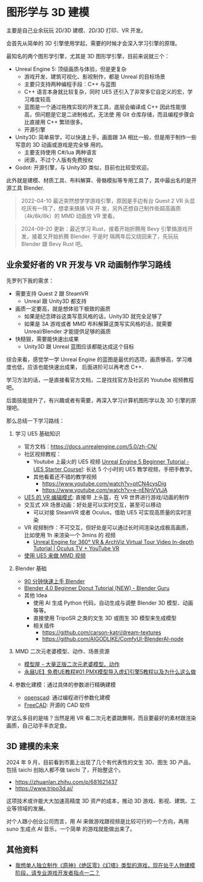 # 图形学与 3D 建模

主要是自己业余玩玩 2D/3D 建模、2D/3D 打印、VR 开发。

会首先从简单的 3D 引擎使用学起，需要的时候才会深入学习引擎的原理。

最知名的两个图形学引擎，尤其是 3D 图形学引擎，目前来说就三个：

- Unreal Engine 5: 顶级画质与体验，但是更复杂
  - 游戏开发、建筑可视化、影视制作，都是 Unreal 的目标场景
  - 主要只支持两种编程手段：C++ 与蓝图
  - C++ 语言本身就比较复杂，同时 UE5 还引入了非常多它自定义的宏，学习难度较高
  - 蓝图是一个通过拖拽实现的开发工具，底层会编译成 C++ 因此性能很高，但问题是它是二进制格式，无法使
    用 Git 仓库存储，而且编程步骤会比直接用 C++ 繁琐很多。
  - 开源引擎
- Unity3D: 简单易学，可以快速上手，画面跟 3A 相比一般，但是用于制作一些写意的 3D 动画或游戏是完全够
  用的。
  - 主要支持使用 C#/lua 两种语言
  - 闭源，不过个人版有免费授权
- Godot: 开源引擎，与 Unity3D 类似，目前也比较受欢迎。

此外就是建模、材质工具、布料解算、骨骼模拟等专用工具了，其中最出名的是开源工具 Blender.

> 2022-04-10 最近突然想学学游戏引擎，原因是手边有台 Quest 2 VR 头显吃灰有一阵了，想拿来搞搞 VR 开
> 发，另外还想自己制作些超高画质（4k/6k/8k）的 MMD 动画放 VR 里看。

> 2024-09-20 更新：最近学习 Rust，接着开始折腾用 Bevy 引擎搞游戏开发，接着又开始折腾 Blender. 于是时
> 隔两年后又绕回来了，先玩玩 Blender 跟 Bevy Rust 吧。

## 业余爱好者的 VR 开发与 VR 动画制作学习路线

先罗列下我的需求：

- 需要支持 Quest 2 跟 SteamVR
  - Unreal 跟 Unity3D 都支持
- 画质一定要高，就是想体验下极致的画质
  - 如果是纪念碑谷这类写意风格的话，Unity3D 就完全足够了
  - 如果是 3A 游戏或者 MMD 布料解算这类写实风格的话，就需要 Unreal/Blender 才能提供足够的画质
- 快糙狠，需要能快速出成果
  - Unity3D 跟 Unreal 蓝图应该都能达成这个目标

综合来看，感觉学一学 Unreal Engine 的蓝图是最优的选项，画质够高，学习难度也低，应该也能快速出成果，
后面进阶可以再考虑 C++.

学习方法的话，一是直接看官方文档，二是找找官方及社区的 Youtube 视频教程吧。

后面技能提升了，有兴趣或者有需要，再深入学习计算机图形学以及 3D 引擎的原理吧。

那么总结一下学习路线：

1. 学习 UE5 基础知识
   - 官方文档：<https://docs.unrealengine.com/5.0/zh-CN/>
   - 社区视频教程：
     - Youtube 上最火的 UE5 视频
       [Unreal Engine 5 Beginner Tutorial - UE5 Starter Course!](https://www.youtube.com/watch?v=gQmiqmxJMtA):
       长达 5 个小时的 UE5 教学视频，手把手教学。
     - 其他看着还不错的教学视频
       - https://www.youtube.com/watch?v=ptCN4cysDig
       - https://www.youtube.com/watch?v=e-nENnVVtJA
   - [UE5 的 VR 编辑模式](https://docs.unrealengine.com/5.0/zh-CN/vr-mode-in-unreal-editor/): 直接带
     上头盔，在 VR 世界进行游戏/动画的制作
   - 交互式 XR 场景动画：好处是可以实时交互，甚至可以移动
     - 可以对接 SteamVR 或者 Oculus，借助 UE5 可实现高质量的实时渲染
   - VR 视频制作：不可交互，但好处是可以通过长时间渲染达成极高画质，比如使用 1h 来渲染一个 3mins 的
     视频
     - [Unreal Engine for 360° VR & ArchViz Virtual Tour Video In-depth Tutorial | Oculus TV + YouTube VR](https://www.youtube.com/watch?v=TLHyMwQ0bo0)
   - [使用 UE5 来做 MMD 视频](https://www.gcores.com/articles/165713)
2. Blender 基础

   - [90 分钟快速上手 Blender](https://www.bilibili.com/video/BV1kX4y1m7G5/)
   - [Blender 4.0 Beginner Donut Tutorial (NEW) - Blender Guru](https://www.youtube.com/playlist?list=PLjEaoINr3zgEPv5y--4MKpciLaoQYZB1Z)
   - 其他 Idea
     - 使用 AI 生成 Python 代码，自动生成与调整 Blender 3D 模型、动画等等。
     - 直接使用 TripoSR 之类的文生 3D 或图生 3D 模型来生成模型
     - 相关插件
       - https://github.com/carson-katri/dream-textures
       - https://github.com/AIGODLIKE/ComfyUI-BlenderAI-node

3. MMD 二次元老婆模型、动作、场景资源
   - [模型屋 - 大量正版二次元老婆模型、动作](https://www.aplaybox.com/)
   - [永昼UE】免费UE教程#01 PMX模型导入虚幻引擎5教程以及为什么这么做](https://www.bilibili.com/video/BV1uL411c7HH)
4. 参数化建模：通过具体的参数进行精确建模
   - [openscad](https://github.com/openscad/openscad): 通过编程进行参数化建模
   - [FreeCAD](https://github.com/FreeCAD/FreeCAD): 开源的 CAD 软件

学这么多目的是啥？当然是用 VR 看二次元老婆跳舞啊，而且要最好的素材跟渲染画质，自己动手丰衣足食。

## 3D 建模的未来

2024 年 9 月，目前看到市面上出现了几个有代表性的文生 3D、图生 3D 产品，包括 taichi 创始人都不做
taichi 了，开始整这个。

- https://zhuanlan.zhihu.com/p/681621437
- https://www.tripo3d.ai/

这项技术或许能大大加速高精度 3D 资产的成本，推动 3D 游戏、影视、建筑、工业等领域的发展。

对个人跟小创业公司而言，用 AI 来做游戏跟视频是比较可行的一个方向，再用 suno 生成点 AI 音乐，一个简单
的游戏就能做出来了。

## 其他资料

- [我想单人独立制作《原神》《绝区零》《幻塔》类型的游戏，现在处于人物建模阶段，请专业游戏开发者指点一二？](https://www.zhihu.com/question/614648985/answer/3147842166)
